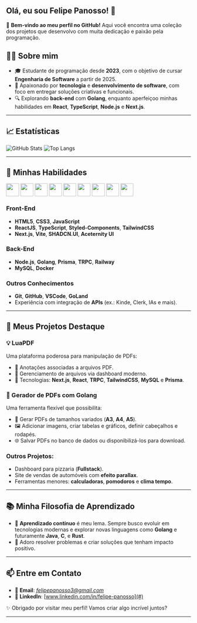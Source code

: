 ## Olá, eu sou Felipe Panosso! 👋

🔗 **Bem-vindo ao meu perfil no GitHub!** Aqui você encontra uma coleção dos projetos que desenvolvo com muita dedicação e paixão pela programação.  

## 🧑‍💻 Sobre mim  
- 🎓 Estudante de programação desde **2023**, com o objetivo de cursar **Engenharia de Software** a partir de 2025.  
- 💼 Apaixonado por **tecnologia** e **desenvolvimento de software**, com foco em entregar soluções criativas e funcionais.  
- 🔍 Explorando **back-end** com **Golang**, enquanto aperfeiçoo minhas habilidades em **React**, **TypeScript**, **Node.js** e **Next.js**.  

---

## 📈 Estatísticas  

![GitHub Stats](https://github-readme-stats.vercel.app/api?username=FelipePn10&show_icons=true&theme=radical)   ![Top Langs](https://github-readme-stats.vercel.app/api/top-langs/?username=FelipePn10&layout=compact&theme=radical)  

---

## 🚀 Minhas Habilidades
<div>
  <img align="center" height="35" src="https://cdn.jsdelivr.net/gh/devicons/devicon@latest/icons/react/react-original.svg" />
  <img align="center" height="35" src="https://cdn.jsdelivr.net/gh/devicons/devicon@latest/icons/typescript/typescript-original.svg" />
  <img align="center" height="35" src="https://cdn.jsdelivr.net/gh/devicons/devicon@latest/icons/tailwindcss/tailwindcss-original.svg" />
  <img align="center" height="35" src="https://cdn.jsdelivr.net/gh/devicons/devicon@latest/icons/nextjs/nextjs-original.svg" />
  <img align="center" height="35" src="https://cdn.jsdelivr.net/gh/devicons/devicon@latest/icons/go/go-original.svg" />
  <img align="center" height="35" src="https://cdn.jsdelivr.net/gh/devicons/devicon@latest/icons/docker/docker-original-wordmark.svg" />
  <img align="center" height="35" src="https://cdn.jsdelivr.net/gh/devicons/devicon@latest/icons/mysql/mysql-original.svg" />
  <img align="center" height="35" src="https://cdn.jsdelivr.net/gh/devicons/devicon@latest/icons/railway/railway-original.svg" />
  <img align="center" height="35" src="https://cdn.jsdelivr.net/gh/devicons/devicon@latest/icons/trpc/trpc-original.svg" />
</div>

### **Front-End**  
- **HTML5**, **CSS3**, **JavaScript**  
- **ReactJS**, **TypeScript**, **Styled-Components**, **TailwindCSS**  
- **Next.js**, **Vite**, **SHADCN.UI**, **Aceternity UI**  

### **Back-End**  
- **Node.js**, **Golang**, **Prisma**, **TRPC**, **Railway**  
- **MySQL**, **Docker**  

### **Outros Conhecimentos**  
- **Git**, **GitHub**, **VSCode**, **GoLand**  
- Experiência com integração de **APIs** (ex.: Kinde, Clerk, IAs e mais).  

---

## 📂 Meus Projetos Destaque  

### **💡 LuaPDF**  
Uma plataforma poderosa para manipulação de PDFs:  
- 📝 Anotações associadas a arquivos PDF.  
- 📂 Gerenciamento de arquivos via dashboard moderno.  
- 🚀 Tecnologias: **Next.js**, **React**, **TRPC**, **TailwindCSS**, **MySQL** e **Prisma**.  

### **📜 Gerador de PDFs com Golang**  
Uma ferramenta flexível que possibilita:  
- 📄 Gerar PDFs de tamanhos variados (**A3**, **A4**, **A5**).  
- 🖼️ Adicionar imagens, criar tabelas e gráficos, definir cabeçalhos e rodapés.  
- 🌐 Salvar PDFs no banco de dados ou disponibilizá-los para download.  

### Outros Projetos:  
- Dashboard para pizzaria (**Fullstack**).  
- Site de vendas de automóveis com **efeito parallax**.  
- Ferramentas menores: **calculadoras**, **pomodoros** e **clima tempo**.  

---

## 📚 Minha Filosofia de Aprendizado  
- 🌱 **Aprendizado contínuo** é meu lema. Sempre busco evoluir em tecnologias modernas e explorar novas linguagens como **Golang** e futuramente **Java**, **C**, e **Rust**.  
- 🎯 Adoro resolver problemas e criar soluções que tenham impacto positivo.


---

## 📫 Entre em Contato  
- 💌 **Email**: *felipepanosso3@gmail.com*  
- 💼 **LinkedIn**: [www.linkedin.com/in/felipe-panosso](#)    

✨ Obrigado por visitar meu perfil! Vamos criar algo incrível juntos?  

--- 
